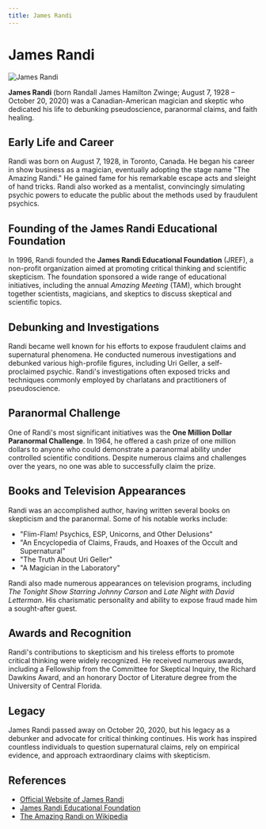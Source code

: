 ```yaml
---
title: James Randi
---
```

# James Randi

![James Randi](https://upload.wikimedia.org/wikipedia/commons/thumb/6/65/James_Randi_at_TAM_2014_accepted.jpg/220px-James_Randi_at_TAM_2014_accepted.jpg)

**James Randi** (born Randall James Hamilton Zwinge; August 7, 1928 – October 20, 2020) was a Canadian-American magician and skeptic who dedicated his life to debunking pseudoscience, paranormal claims, and faith healing.

## Early Life and Career

Randi was born on August 7, 1928, in Toronto, Canada. He began his career in show business as a magician, eventually adopting the stage name "The Amazing Randi." He gained fame for his remarkable escape acts and sleight of hand tricks. Randi also worked as a mentalist, convincingly simulating psychic powers to educate the public about the methods used by fraudulent psychics.

## Founding of the James Randi Educational Foundation

In 1996, Randi founded the **James Randi Educational Foundation** (JREF), a non-profit organization aimed at promoting critical thinking and scientific skepticism. The foundation sponsored a wide range of educational initiatives, including the annual *Amazing Meeting* (TAM), which brought together scientists, magicians, and skeptics to discuss skeptical and scientific topics.

## Debunking and Investigations

Randi became well known for his efforts to expose fraudulent claims and supernatural phenomena. He conducted numerous investigations and debunked various high-profile figures, including Uri Geller, a self-proclaimed psychic. Randi's investigations often exposed tricks and techniques commonly employed by charlatans and practitioners of pseudoscience.

## Paranormal Challenge

One of Randi's most significant initiatives was the **One Million Dollar Paranormal Challenge**. In 1964, he offered a cash prize of one million dollars to anyone who could demonstrate a paranormal ability under controlled scientific conditions. Despite numerous claims and challenges over the years, no one was able to successfully claim the prize.

## Books and Television Appearances

Randi was an accomplished author, having written several books on skepticism and the paranormal. Some of his notable works include:
- "Flim-Flam! Psychics, ESP, Unicorns, and Other Delusions"
- "An Encyclopedia of Claims, Frauds, and Hoaxes of the Occult and Supernatural"
- "The Truth About Uri Geller"
- "A Magician in the Laboratory"

Randi also made numerous appearances on television programs, including *The Tonight Show Starring Johnny Carson* and *Late Night with David Letterman*. His charismatic personality and ability to expose fraud made him a sought-after guest.

## Awards and Recognition

Randi's contributions to skepticism and his tireless efforts to promote critical thinking were widely recognized. He received numerous awards, including a Fellowship from the Committee for Skeptical Inquiry, the Richard Dawkins Award, and an honorary Doctor of Literature degree from the University of Central Florida.

## Legacy

James Randi passed away on October 20, 2020, but his legacy as a debunker and advocate for critical thinking continues. His work has inspired countless individuals to question supernatural claims, rely on empirical evidence, and approach extraordinary claims with skepticism.

## References
- [Official Website of James Randi](https://web.randi.org/)
- [James Randi Educational Foundation](https://web.randi.org/the-million-dollar-challenge.html)
- [The Amazing Randi on Wikipedia](https://en.wikipedia.org/wiki/James_Randi)